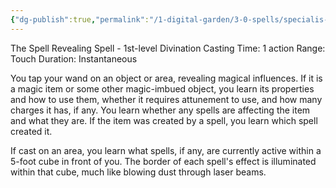 ```yaml
---
{"dg-publish":true,"permalink":"/1-digital-garden/3-0-spells/specialis-revelio/"}
---
```


The Spell Revealing Spell - 1st-level Divination
Casting Time: 1 action
Range: Touch
Duration: Instantaneous

You tap your wand on an object or area, revealing magical influences. If it is a magic item or some other magic-imbued object, you learn its properties and how to use them, whether it requires attunement to use, and how many charges it has, if any. You learn whether any spells are affecting the item and what they are. If the item was created by a spell, you learn which spell created it.

If cast on an area, you learn what spells, if any, are currently active within a 5-foot cube in front of you. The border of each spell's effect is illuminated within that cube, much like blowing dust through laser beams.